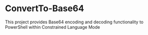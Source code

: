 # ConvertTo-Base64
This project provides Base64 encoding and decoding functionality to PowerShell within Constrained Language Mode
